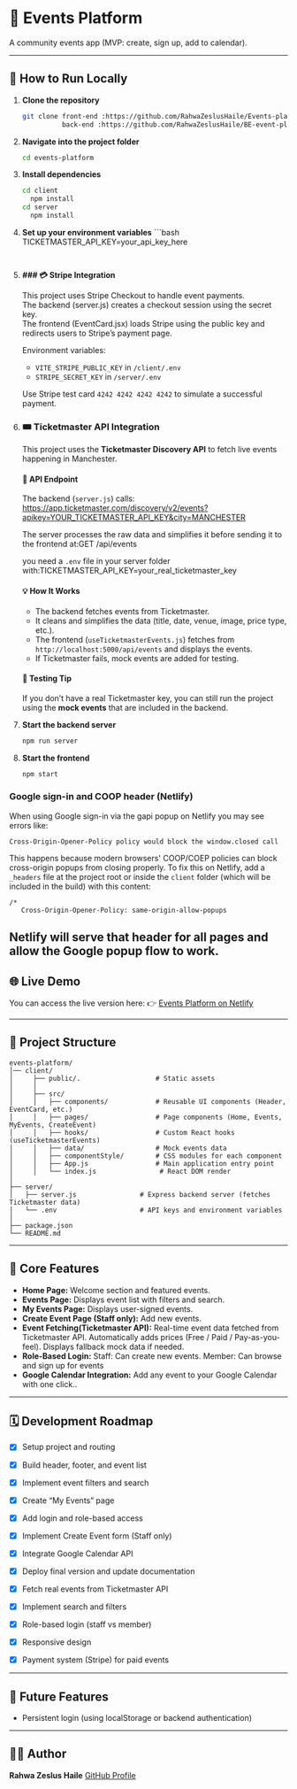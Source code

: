 # 🎉 Events Platform

A community events app (MVP: create, sign up, add to calendar).

---

## 🚀 How to Run Locally

1. **Clone the repository**

   ```bash
   git clone front-end :https://github.com/RahwaZeslusHaile/Events-platform
             back-end :https://github.com/RahwaZeslusHaile/BE-event-platform
   ```

2. **Navigate into the project folder**

   ```bash
   cd events-platform
   ```

3. **Install dependencies**

   ```bash
   cd client
     npm install
   cd server
     npm install
   ```
4. **Set up your environment variables**
       ```bash
       TICKETMASTER_API_KEY=your_api_key_here
      ```


5. **### 💳 Stripe Integration**

      This project uses Stripe Checkout to handle event payments.  
      The backend (server.js) creates a checkout session using the secret key.  
      The frontend (EventCard.jsx) loads Stripe using the public key and redirects users to Stripe’s payment page.

      Environment variables:
      - `VITE_STRIPE_PUBLIC_KEY` in `/client/.env`
      - `STRIPE_SECRET_KEY` in `/server/.env`

      Use Stripe test card `4242 4242 4242 4242` to simulate a successful payment.


6. ### 🎟️ Ticketmaster API Integration

   This project uses the **Ticketmaster Discovery API** to fetch live events happening in Manchester.

   #### 🔗 API Endpoint
   The backend (`server.js`) calls: https://app.ticketmaster.com/discovery/v2/events?apikey=YOUR_TICKETMASTER_API_KEY&city=MANCHESTER

   The server processes the raw data and simplifies it before sending it to the frontend at:GET /api/events
 
   you need a `.env` file in your server folder with:TICKETMASTER_API_KEY=your_real_ticketmaster_key


   #### 💡 How It Works
   - The backend fetches events from Ticketmaster.
   - It cleans and simplifies the data (title, date, venue, image, price type, etc.).
   - The frontend (`useTicketmasterEvents.js`) fetches from `http://localhost:5000/api/events` and displays the events.
   - If Ticketmaster fails, mock events are added for testing.

   #### 🧪 Testing Tip
   If you don’t have a real Ticketmaster key, you can still run the project using the **mock events** that are included in the backend.


7. **Start the backend server**

   ```bash
   npm run server
   ```
8. **Start the frontend**

   ```bash
   npm start
   ```

### Google sign-in and COOP header (Netlify)

When using Google sign-in via the gapi popup on Netlify you may see errors like:

```
Cross-Origin-Opener-Policy policy would block the window.closed call
```

This happens because modern browsers' COOP/COEP policies can block cross-origin popups from closing properly. To fix this on Netlify, add a `_headers` file at the project root or inside the `client` folder (which will be included in the build) with this content:

```
/*
   Cross-Origin-Opener-Policy: same-origin-allow-popups
```

Netlify will serve that header for all pages and allow the Google popup flow to work.
---

## 🌐 Live Demo

You can access the live version here:
👉 [Events Platform on Netlify](https://events-platform-project.netlify.app/)

---

## 📁 Project Structure

```
events-platform/
│── client/
│     ├── public/.                   # Static assets
│     │                       
│     ├── src/
│     │   ├── components/            # Reusable UI components (Header, EventCard, etc.)
│     │   ├── pages/                 # Page components (Home, Events, MyEvents, CreateEvent)
│     │   ├── hooks/                 # Custom React hooks (useTicketmasterEvents)
│     │   ├── data/                  # Mock events data
│     │   ├── componentStyle/        # CSS modules for each component
│     │   ├── App.js                 # Main application entry point
│     │   └── index.js                # React DOM render
│
├── server/
│   ├── server.js                # Express backend server (fetches Ticketmaster data)
│   └── .env                     # API keys and environment variables
│
├── package.json
└── README.md

```

---

## 🧩 Core Features

* **Home Page:** Welcome section and featured events.
* **Events Page:** Displays event list with filters and search.
* **My Events Page:** Displays user-signed events.
* **Create Event Page (Staff only):** Add new events.
* **Event Fetching(Ticketmaster API):**
    Real-time event data fetched from Ticketmaster API.
    Automatically adds prices (Free / Paid / Pay-as-you-feel).
    Displays fallback mock data if needed.
* **Role-Based Login:** 
   Staff: Can create new events.
   Member: Can browse and sign up for events
* **Google Calendar Integration:** Add any event to your Google Calendar with one click..


---

## 🗓️ Development Roadmap

* [x] Setup project and routing
* [x] Build header, footer, and event list
* [x] Implement event filters and search
* [x] Create “My Events” page
* [x] Add login and role-based access
* [x] Implement Create Event form (Staff only)
* [x] Integrate Google Calendar API
* [x] Deploy final version and update documentation
* [x] Fetch real events from Ticketmaster API
* [x] Implement search and filters
* [x] Role-based login (staff vs member)
* [x] Responsive design
* [x] Payment system (Stripe) for paid events


---

## 🌟 Future Features

* Persistent login (using localStorage or backend authentication)

---

## 👩‍💻 Author

**Rahwa Zeslus Haile**
[GitHub Profile](https://github.com/RahwaZeslusHaile)
